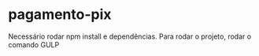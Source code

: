 # pagamento-pix

Necessário rodar npm install e dependências.
Para rodar o projeto, rodar o comando GULP
